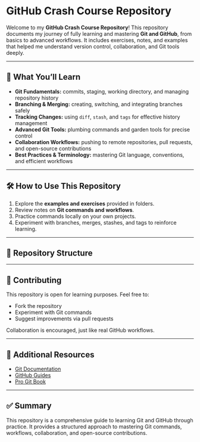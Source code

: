 # GitHub Crash Course Repository

Welcome to my **GitHub Crash Course Repository**! This repository documents my journey of fully learning and mastering **Git and GitHub**, from basics to advanced workflows. It includes exercises, notes, and examples that helped me understand version control, collaboration, and Git tools deeply.

---

## 🚀 What You’ll Learn

- **Git Fundamentals:** commits, staging, working directory, and managing repository history  
- **Branching & Merging:** creating, switching, and integrating branches safely  
- **Tracking Changes:** using `diff`, `stash`, and `tags` for effective history management  
- **Advanced Git Tools:** plumbing commands and garden tools for precise control  
- **Collaboration Workflows:** pushing to remote repositories, pull requests, and open-source contributions  
- **Best Practices & Terminology:** mastering Git language, conventions, and efficient workflows

---

## 🛠 How to Use This Repository

1. Explore the **examples and exercises** provided in folders.  
2. Review notes on **Git commands and workflows**.  
3. Practice commands locally on your own projects.  
4. Experiment with branches, merges, stashes, and tags to reinforce learning.

---

## 📂 Repository Structure


---

## 🤝 Contributing

This repository is open for learning purposes. Feel free to:  
- Fork the repository  
- Experiment with Git commands  
- Suggest improvements via pull requests  

Collaboration is encouraged, just like real GitHub workflows.

---

## 📌 Additional Resources

- [Git Documentation](https://git-scm.com/doc)  
- [GitHub Guides](https://guides.github.com/)  
- [Pro Git Book](https://git-scm.com/book/en/v2)  

---

## ✅ Summary

This repository is a comprehensive guide to learning Git and GitHub through practice. It provides a structured approach to mastering Git commands, workflows, collaboration, and open-source contributions.
